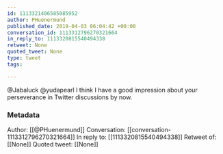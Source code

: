```yaml
---
id: 1113321406585085952
author: PHuenermund
published_date: 2019-04-03 06:04:42 +00:00
conversation_id: 1113312796270321664
in_reply_to: 1113320815540494338
retweet: None
quoted_tweet: None
type: tweet
tags:

---
```


@Jabaluck @yudapearl I think I have a good impression about your perseverance in Twitter discussions by now.

### Metadata

Author: [[@PHuenermund]]
Conversation: [[conversation-1113312796270321664]]
In reply to: [[1113320815540494338]]
Retweet of: [[None]]
Quoted tweet: [[None]]
